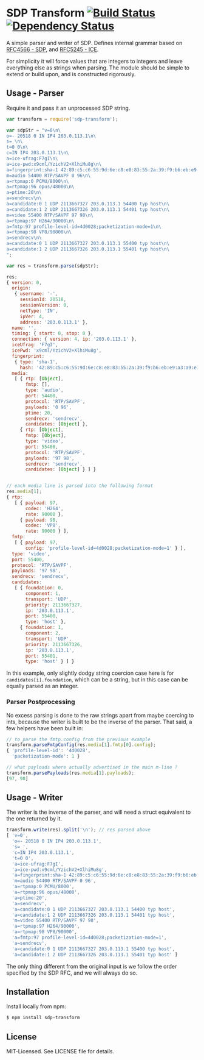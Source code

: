 # SDP Transform [![Build Status](https://secure.travis-ci.org/clux/sdp-transform.png)](http://travis-ci.org/clux/sdp-transform) [![Dependency Status](https://david-dm.org/clux/sdp-transform.png)](https://david-dm.org/clux/sdp-transform)

A simple parser and writer of SDP. Defines internal grammar based on [RFC4566 - SDP](http://tools.ietf.org/html/rfc4566), and [RFC5245 - ICE](http://tools.ietf.org/html/rfc5245).

For simplicity it will force values that are integers to integers and leave everything else as strings when parsing. The module should be simple to extend or build upon, and is constructed rigorously.


## Usage - Parser
Require it and pass it an unprocessed SDP string.

```js
var transform = require('sdp-transform');

var sdpStr = "v=0\n\
o=- 20518 0 IN IP4 203.0.113.1\n\
s= \n\
t=0 0\n\
c=IN IP4 203.0.113.1\n\
a=ice-ufrag:F7gI\n\
a=ice-pwd:x9cml/YzichV2+XlhiMu8g\n\
a=fingerprint:sha-1 42:89:c5:c6:55:9d:6e:c8:e8:83:55:2a:39:f9:b6:eb:e9:a3:a9:e7\n\
m=audio 54400 RTP/SAVPF 0 96\n\
a=rtpmap:0 PCMU/8000\n\
a=rtpmap:96 opus/48000\n\
a=ptime:20\n\
a=sendrecv\n\
a=candidate:0 1 UDP 2113667327 203.0.113.1 54400 typ host\n\
a=candidate:1 2 UDP 2113667326 203.0.113.1 54401 typ host\n\
m=video 55400 RTP/SAVPF 97 98\n\
a=rtpmap:97 H264/90000\n\
a=fmtp:97 profile-level-id=4d0028;packetization-mode=1\n\
a=rtpmap:98 VP8/90000\n\
a=sendrecv\n\
a=candidate:0 1 UDP 2113667327 203.0.113.1 55400 typ host\n\
a=candidate:1 2 UDP 2113667326 203.0.113.1 55401 typ host\n\
";

var res = transform.parse(sdpStr);

res;
{ version: 0,
  origin:
   { username: '-',
     sessionId: 20518,
     sessionVersion: 0,
     netType: 'IN',
     ipVer: 4,
     address: '203.0.113.1' },
  name: '',
  timing: { start: 0, stop: 0 },
  connection: { version: 4, ip: '203.0.113.1' },
  iceUfrag: 'F7gI',
  icePwd: 'x9cml/YzichV2+XlhiMu8g',
  fingerprint:
   { type: 'sha-1',
     hash: '42:89:c5:c6:55:9d:6e:c8:e8:83:55:2a:39:f9:b6:eb:e9:a3:a9:e7' },
  media:
   [ { rtp: [Object],
       fmtp: [],
       type: 'audio',
       port: 54400,
       protocol: 'RTP/SAVPF',
       payloads: '0 96',
       ptime: 20,
       sendrecv: 'sendrecv',
       candidates: [Object] },
     { rtp: [Object],
       fmtp: [Object],
       type: 'video',
       port: 55400,
       protocol: 'RTP/SAVPF',
       payloads: '97 98',
       sendrecv: 'sendrecv',
       candidates: [Object] } ] }


// each media line is parsed into the following format
res.media[1];
{ rtp:
   [ { payload: 97,
       codec: 'H264',
       rate: 90000 },
     { payload: 98,
       codec: 'VP8',
       rate: 90000 } ],
  fmtp:
   [ { payload: 97,
       config: 'profile-level-id=4d0028;packetization-mode=1' } ],
  type: 'video',
  port: 55400,
  protocol: 'RTP/SAVPF',
  payloads: '97 98',
  sendrecv: 'sendrecv',
  candidates:
   [ { foundation: 0,
       component: 1,
       transport: 'UDP',
       priority: 2113667327,
       ip: '203.0.113.1',
       port: 55400,
       type: 'host' },
     { foundation: 1,
       component: 2,
       transport: 'UDP',
       priority: 2113667326,
       ip: '203.0.113.1',
       port: 55401,
       type: 'host' } ] }
```

In this example, only slightly dodgy string coercion case here is for `candidates[i].foundation`, which can be a string, but in this case can be equally parsed as an integer.

### Parser Postprocessing
No excess parsing is done to the raw strings apart from maybe coercing to ints, because the writer is built to be the inverse of the parser. That said, a few helpers have been built in:

```js
// to parse the fmtp.config from the previous example
transform.parseFmtpConfig(res.media[1].fmtp[0].config);
{ 'profile-level-id': '4d0028',
  'packetization-mode': 1 }

// what payloads where actually advertised in the main m-line ?
transform.parsePayloads(res.media[1].payloads);
[97, 98]
```


## Usage - Writer
The writer is the inverse of the parser, and will need a struct equivalent to the one returned by it.

```js
transform.write(res).split('\n'); // res parsed above
[ 'v=0',
  'o=- 20518 0 IN IP4 203.0.113.1',
  's= ',
  'c=IN IP4 203.0.113.1',
  't=0 0',
  'a=ice-ufrag:F7gI',
  'a=ice-pwd:x9cml/YzichV2+XlhiMu8g',
  'a=fingerprint:sha-1 42:89:c5:c6:55:9d:6e:c8:e8:83:55:2a:39:f9:b6:eb:e9:a3:a9:e7',
  'm=audio 54400 RTP/SAVPF 0 96',
  'a=rtpmap:0 PCMU/8000',
  'a=rtpmap:96 opus/48000',
  'a=ptime:20',
  'a=sendrecv',
  'a=candidate:0 1 UDP 2113667327 203.0.113.1 54400 typ host',
  'a=candidate:1 2 UDP 2113667326 203.0.113.1 54401 typ host',
  'm=video 55400 RTP/SAVPF 97 98',
  'a=rtpmap:97 H264/90000',
  'a=rtpmap:98 VP8/90000',
  'a=fmtp:97 profile-level-id=4d0028;packetization-mode=1',
  'a=sendrecv',
  'a=candidate:0 1 UDP 2113667327 203.0.113.1 55400 typ host',
  'a=candidate:1 2 UDP 2113667326 203.0.113.1 55401 typ host' ]
```

The only thing different from the original input is we follow the order specified by the SDP RFC, and we will always do so.

## Installation
Install locally from npm:

```bash
$ npm install sdp-transform
```

## License
MIT-Licensed. See LICENSE file for details.
